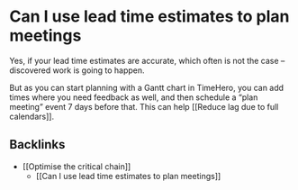 # Can I use lead time estimates to plan meetings
Yes, if your lead time estimates are accurate, which often is not the case – discovered work is going to happen.

But as you can start planning with a Gantt chart in TimeHero, you can add times where you need feedback as well, and then schedule a “plan meeting” event 7 days before that. This can help [[Reduce lag due to full calendars]].

## Backlinks
* [[Optimise the critical chain]]
	* [[Can I use lead time estimates to plan meetings]]

<!-- {BearID:D48A68F6-CE68-412A-BCC0-FAA29FCE1362-2923-0000077A1955E8B0} -->
